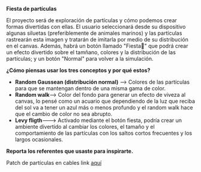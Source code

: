 **Fiesta de partículas**

El proyecto será de exploración de partículas y cómo podemos crear formas divertidas con ellas. El usuario seleccionará desde su dispositivo algunas siluetas (preferiblemente de animales marinos) y las partículas rastrearán esta imagen y tratarán de imitarla por medio de su distribución en el canvas. Además, habrá un botón llamado "Fiesta🥳" que podrá crear un efecto divertido sobre el tamñano, colores y la distribución de las partículas; y un botón "Normal" para volver a la simulación.

**¿Cómo piensas usar los tres conceptos y por qué estos?**

* **Random Gaussean (distribución normal)** --> Colores de las partículas para que se mantengan dentro de una misma gama de color.
* **Random walk**--> Color del fondo para generar un efecto de viveza al canvas, lo pensé como un acuario que dependiendo de la luz que reciba del sol va a tener un azul más o menos profundo y el random walk hace que el cambio de color no sea abrupto.
* **Levy fligth**---> Activado mediante el botón fiesta, podría crear un ambiente divertido al cambiar los colores, el tamaño y el comportamiento de las partículas con los saltos cortos frecuentes y los largos ocasionales.

**Reporta los referentes que usaste para inspirarte.**

Patch de partículas en cables link [aquí](https://cables.gl/p/PSCYWt)

